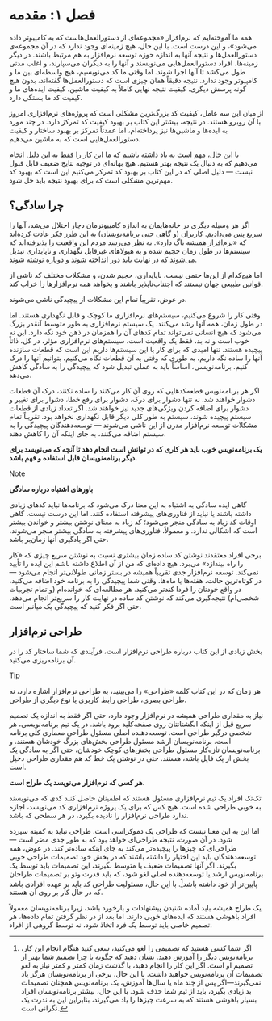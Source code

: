 # فصل ۱: مقدمه
همه ما آموخته‌ایم که نرم‌افزار «مجموعه‌ای از دستورالعمل‌هاست که به کامپیوتر داده می‌شود»، و این درست است. با این حال، هیچ زمینه‌ای وجود ندارد که در آن مجموعه‌ی دستورالعمل‌ها و نتیجه آنها به اندازه حوزه توسعه نرم‌افزار به هم مرتبط باشند. در دیگر زمینه‌ها، افراد دستورالعمل‌هایی می‌نویسند و آنها را به دیگران می‌سپارند، و اغلب مدتی طول می‌کشد تا آنها اجرا شوند. اما وقتی ما کد می‌نویسیم، هیچ واسطه‌ای بین ما و کامپیوتر وجود ندارد. نتیجه دقیقاً همان چیزی است که دستورالعمل‌ها گفته‌اند، بدون هیچ گونه پرسش دیگری. کیفیت نتیجه نهایی کاملاً به کیفیت ماشین، کیفیت ایده‌های ما و کیفیت کد ما بستگی دارد.

از میان این سه عامل، کیفیت کد بزرگ‌ترین مشکلی است که پروژه‌های نرم‌افزاری امروز با آن روبرو هستند. در نتیجه، بیشتر این کتاب بر بهبود کیفیت کد تمرکز دارد. در چند مورد به ایده‌ها و ماشین‌ها نیز پرداخته‌ام، اما عمدتاً تمرکز بر بهبود ساختار و کیفیت دستورالعمل‌هایی است که به ماشین می‌دهیم.

با این حال، مهم است به یاد داشته باشیم که ما این کار را فقط به این دلیل انجام می‌دهیم که به دنبال یک نتیجه بهتر هستیم. هیچ بهانه‌ای در توجیه نتایج ضعیف قابل قبول نیست — دلیل اصلی که در این کتاب بر بهبود کد تمرکز می‌کنیم این است که بهبود کد مهم‌ترین مشکلی است که برای بهبود نتیجه باید حل شود.

## چرا سادگی؟
اگر هر وسیله دیگری در خانه‌هایمان به اندازه کامپیوترمان دچار اختلال می‌شد، آنها را سریع پس می‌دادیم. کاربران (و گاهی حتی برنامه‌نویسان) به این طرز فکر عادت کرده‌اند که «نرم‌افزار همیشه باگ دارد». به نظر می‌رسد مردم این واقعیت را پذیرفته‌اند که سیستم‌ها در طول زمان حجیم شده و به هیولاهای غیرقابل نگهداری و ناپایداری تبدیل می‌شوند که در نهایت باید دور انداخته شوند و دوباره نوشته شوند.

اما هیچ‌کدام از این‌ها حتمی نیست. ناپایداری، حجیم شدن، و مشکلات مختلف کد ناشی از قوانین طبیعی جهان نیستند که اجتناب‌ناپذیر باشند و بخواهد همه نرم‌افزارها را خراب کند.

در عوض، تقریباً تمام این مشکلات از پیچیدگی ناشی می‌شوند.

وقتی کار را شروع می‌کنیم، سیستم‌های نرم‌افزاری ما کوچک و قابل نگهداری هستند. اما در طول زمان، همه آنها رشد می‌کنند. یک سیستم نرم‌افزاری به طور متوسط آنقدر بزرگ می‌شود که هیچ انسانی نمی‌تواند تمام کدهای آن را همزمان در ذهن خود نگه دارد. این نه خوب است و نه بد، فقط یک واقعیت است. سیستم‌های نرم‌افزاری مؤثر، در کل، ذاتاً پیچیده هستند. تنها امیدی که برای کار با این سیستم‌ها داریم این است که قطعات سازنده آنها را ساده نگه داریم، به طوری که وقتی به آن قطعات نگاه می‌کنیم، بتوانیم آنها را درک کنیم. برنامه‌نویسی، اساساً باید به عملی تبدیل شود که پیچیدگی را به سادگی کاهش می‌دهد.

اگر هر برنامه‌نویس قطعه‌کدهایی که روی آن کار می‌کنند را ساده نکنند، درک آن قطعات دشوار خواهند شد. نه تنها دشوار برای درک، دشوار برای رفع خطا، دشوار برای تغییر و دشوار برای اضافه کردن ویژگی‌های جدید نیز خواهند شد. اگر تعداد زیادی از قطعات سیستم پیچیده شوند، سیستم به طور کلی دیگر قابل نگهداری نخواهد بود. تقریباً تمام مشکلات توسعه نرم‌افزار مدرن از این ناشی می‌شوند — توسعه‌دهندگان پیچیدگی را به سیستم اضافه می‌کنند، به جای اینکه آن را کاهش دهند.

**یک برنامه‌نویس خوب باید هر کاری که در توانش است انجام دهد تا آنچه که می‌نویسد برای دیگر برنامه‌نویسان قابل استفاده و فهم باشد.**

> [!NOTE]
> **باورهای اشتباه درباره سادگی**
> 
> گاهی ایده سادگی به اشتباه به این معنا درک می‌شود که برنامه‌ها نباید کدهای زیادی داشته باشند یا نباید از فناوری‌های پیشرفته استفاده کنند. اما این درست نیست. گاهی اوقات کد زیاد به سادگی منجر می‌شود؛ کد زیاد به معنای نوشتن بیشتر و خواندن بیشتر است که اشکالی ندارد. و معمولاً، فناوری‌های پیشرفته به سادگی بیشتر منجر می‌شوند، حتی اگر یادگیری آنها زمان‌بر باشد.
> > 
> برخی افراد معتقدند نوشتن کد ساده زمان بیشتری نسبت به نوشتن سریع چیزی که «کار را راه بیندازد» می‌برد. هیچ داده‌ای که من از آن اطلاع داشته باشم این ایده را تأیید نمی‌کند. توسعه نرم‌افزار جدی تقریباً همیشه در بستر زمانی طولانی‌تر انجام می‌شود — در کوتاه‌ترین حالت، هفته‌ها یا ماه‌ها. وقتی شما پیچیدگی را به برنامه خود اضافه می‌کنید، در واقع خودتان را فردا کندتر می‌کنید. هر مطالعه‌ای که خوانده‌ام (و تمام تجربیات شخصی‌ام) نتیجه‌گیری می‌کند که نوشتن کد ساده در نهایت کار را سریع‌تر انجام می‌دهد، حتی اگر فکر کنید که پیچیدگی یک میانبر است.

## طراحی نرم‌افزار

بخش زیادی از این کتاب درباره طراحی نرم‌افزار است، فرآیندی که شما ساختار کد را در آن برنامه‌ریزی می‌کنید.


> [!TIP]
> هر زمان که در این کتاب کلمه «طراحی» را می‌بینید، به طراحی نرم‌افزار اشاره دارد، نه طراحی بصری، طراحی رابط کاربری یا نوع دیگری از طراحی.

نیاز به مقداری طراحی همیشه  در نرم‌افزار وجود دارد، حتی اگر فقط به اندازه یک تصمیم سریع قبل از اینکه انگشتانتان روی صفحه‌کلید برود باشد. در یک تیم برنامه‌نویسی، هر شخصی درگیر طراحی است. توسعه‌دهنده اصلی مسئول طراحی معماری کلی برنامه است. برنامه‌نویسان ارشد مسئول طراحی بخش‌های بزرگ خودشان هستند. و برنامه‌نویسان تازه‌کار مسئول طراحی بخش‌های کوچک خودشان، حتی اگر به سادگی یک بخش از یک فایل باشد، هستند. حتی در نوشتن یک خط کد هم مقداری طراحی دخیل است.

**هر کسی که نرم‌افزار می‌نویسد یک طراح است.**

تک‌تک افراد یک تیم نرم‌افزاری مسئول هستند که اطمینان حاصل کنند کدی که می‌نویسند به خوبی طراحی شده است. هیچ کس که برای یک پروژه نرم‌افزاری کد می‌نویسد، اجازه ندارد طراحی نرم‌افزار را نادیده بگیرد، در هر سطحی که باشد.

اما این به این معنا نیست که طراحی یک دموکراسی است. طراحی نباید به کمیته سپرده شود. در آن صورت، نتیجه طراحی‌ای خواهد بود که به طور جدی مضر است — طراحی‌ای که چیزها را پیچیده‌تر می‌کند به جای اینکه ساده‌تر کند. در عوض، همه توسعه‌دهندگان باید این اختیار را داشته باشند که در بخش خود تصمیمات طراحی خوبی بگیرند. اگر آنها تصمیمات ضعیف یا متوسط بگیرند، این تصمیمات باید توسط یک برنامه‌نویس ارشد یا توسعه‌دهنده اصلی لغو شود، که باید قدرت وتو بر تصمیمات طراحان پایین‌تر از خود داشته باشد[^1]. با این حال، مسئولیت طراحی کد باید بر عهده افرادی باشد که در حال کار بر روی آن هستند.

یک طراح همیشه باید آماده شنیدن پیشنهادات و بازخورد باشد، زیرا برنامه‌نویسان معمولاً افراد باهوشی هستند که ایده‌های خوبی دارند. اما بعد از در نظر گرفتن تمام داده‌ها، هر تصمیم خاصی باید توسط یک فرد اتخاذ شود، نه توسط گروهی از افراد.


[^1]: اگر شما کسی هستید که تصمیمی را لغو می‌کنید، سعی کنید هنگام انجام این کار، برنامه‌نویس دیگر را آموزش دهید. نشان دهید که چگونه یا چرا تصمیم شما بهتر از تصمیم او است. اگر این کار را انجام دهید، با گذشت زمان کمتر و کمتر نیاز به لغو تصمیمات آن برنامه‌نویس خواهید داشت. با این حال، برخی از برنامه‌نویسان هرگز یاد نمی‌گیرند—اگر پس از چند ماه یا سال‌ها آموزش، یک برنامه‌نویس همچنان تصمیمات بد زیادی بگیرد، باید از تیم شما حذف شود. با این حال، بیشتر برنامه‌نویسان افراد بسیار باهوشی هستند که به سرعت چیزها را یاد می‌گیرند، بنابراین این به ندرت یک نگرانی است.
